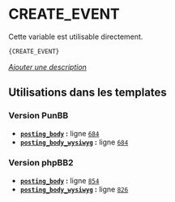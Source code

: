 # CREATE_EVENT


Cette variable est utilisable directement.

```html
{CREATE_EVENT}
```

[*Ajouter une description*](https://fa-tvars.appspot.com/var/CREATE_EVENT)

## Utilisations dans les templates

### Version PunBB
* __[`posting_body`](../tpl/var/punbb/posting_body.md#readme) :__ ligne [`684`](../tpl/src/punbb/posting_body.tpl#L684)
* __[`posting_body_wysiwyg`](../tpl/var/punbb/posting_body_wysiwyg.md#readme) :__ ligne [`684`](../tpl/src/punbb/posting_body_wysiwyg.tpl#L684)

### Version phpBB2
* __[`posting_body`](../tpl/var/subsilver/posting_body.md#readme) :__ ligne [`854`](../tpl/src/subsilver/posting_body.tpl#L854)
* __[`posting_body_wysiwyg`](../tpl/var/subsilver/posting_body_wysiwyg.md#readme) :__ ligne [`826`](../tpl/src/subsilver/posting_body_wysiwyg.tpl#L826)